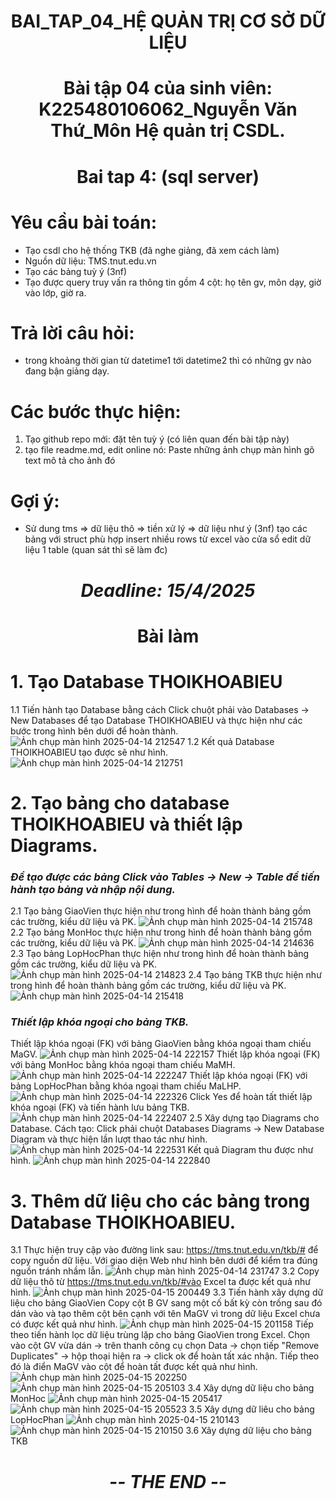# <p align="center">BAI_TAP_04_HỆ QUẢN TRỊ CƠ SỞ DỮ LIỆU</p>
# <p align="center">Bài tập 04 của sinh viên: K225480106062_Nguyễn Văn Thứ_Môn Hệ quản trị CSDL.</p>
# <p align="center">Bai tap 4: (sql server)</p>
# Yêu cầu bài toán:
 - Tạo csdl cho hệ thống TKB (đã nghe giảng, đã xem cách làm)
 - Nguồn dữ liệu: TMS.tnut.edu.vn
 - Tạo các bảng tuỳ ý (3nf)
 - Tạo được query truy vấn ra thông tin gồm 4 cột: họ tên gv, môn dạy, giờ vào lớp, giờ ra.
# Trả lời câu hỏi: 
 - trong khoảng thời gian từ datetime1 tới datetime2 thì có những gv nào đang bận giảng dạy.

# Các bước thực hiện:
1. Tạo github repo mới: đặt tên tuỳ ý (có liên quan đến bài tập này)
2. tạo file readme.md, edit online nó: Paste những ảnh chụp màn hình gõ text mô tả cho ảnh đó

# Gợi ý:
 - Sử dung tms => dữ liệu thô => tiền xử lý => dữ liệu như ý (3nf) tạo các bảng với struct phù hợp insert nhiều rows từ excel vào cửa sổ edit dữ liệu 1 table (quan sát thì sẽ làm đc)

# <p align="center">***Deadline: 15/4/2025***</p>
# <p align="center">Bài làm</p>

# 1. Tạo Database THOIKHOABIEU
1.1 Tiến hành tạo Database bằng cách Click chuột phải vào Databases -> New Databases để tạo Database THOIKHOABIEU và thực hiện như các bước trong hình bên dưới để hoàn thành.
![Ảnh chụp màn hình 2025-04-14 212547](https://github.com/user-attachments/assets/a5ee34f2-9257-46c2-8d17-8dbd052b0f6f)
1.2 Kết quả Database THOIKHOABIEU tạo được sẽ như hình.
![Ảnh chụp màn hình 2025-04-14 212751](https://github.com/user-attachments/assets/4faac348-44e4-49fb-b7cf-8f98e04e0ff5)

# 2. Tạo bảng cho database THOIKHOABIEU và thiết lập Diagrams.
### ***Để tạo được các bảng Click vào Tables -> New -> Table để tiến hành tạo bảng và nhập nội dung.***
2.1 Tạo bảng GiaoVien thực hiện như trong hình để hoàn thành bảng gồm các trường, kiểu dữ liệu và PK.
![Ảnh chụp màn hình 2025-04-14 215748](https://github.com/user-attachments/assets/d4adc30e-697a-4412-9ae1-4c44f555d401)
2.2 Tạo bảng MonHoc thực hiện như trong hình để hoàn thành bảng gồm các trường, kiểu dữ liệu và PK.
![Ảnh chụp màn hình 2025-04-14 214636](https://github.com/user-attachments/assets/9f083f9c-b136-40c8-a71f-be1e845e087f)
2.3 Tạo bảng LopHocPhan thực hiện như trong hình để hoàn thành bảng gồm các trường, kiểu dữ liệu và PK.
![Ảnh chụp màn hình 2025-04-14 214823](https://github.com/user-attachments/assets/29257fd7-1d86-4ac9-85c6-0717348e5dbc)
2.4 Tạo bảng TKB thực hiện như trong hình để hoàn thành bảng gồm các trường, kiểu dữ liệu và PK.
![Ảnh chụp màn hình 2025-04-14 215418](https://github.com/user-attachments/assets/52c0372b-4d65-43aa-8404-46f74ea0bd1d)
### ***Thiết lập khóa ngoại cho bảng TKB.***
Thiết lập khóa ngoại (FK) với bảng GiaoVien bằng khóa ngoại tham chiếu MaGV.
![Ảnh chụp màn hình 2025-04-14 222157](https://github.com/user-attachments/assets/ddcf13cb-add3-4b66-9ba9-ae5143ac01a2)
Thiết lập khóa ngoại (FK) với bảng MonHoc bằng khóa ngoại tham chiếu MaMH.
![Ảnh chụp màn hình 2025-04-14 222247](https://github.com/user-attachments/assets/b403bda0-ad51-479f-a5eb-2c63c33e0965)
Thiết lập khóa ngoại (FK) với bảng LopHocPhan bằng khóa ngoại tham chiếu MaLHP.
![Ảnh chụp màn hình 2025-04-14 222326](https://github.com/user-attachments/assets/0c62d357-7324-4978-a4c9-fd05ab37e4be)
Click Yes để hoàn tất thiết lập khóa ngoại (FK) và tiến hành lưu bảng TKB.
![Ảnh chụp màn hình 2025-04-14 222407](https://github.com/user-attachments/assets/1d77894d-d510-4606-ac84-a29d6ea3f0ed)
2.5 Xây dựng tạo Diagrams cho Database.
Cách tạo: Click phải chuột Databases Diagrams -> New Database Diagram và thực hiện lần lượt thao tác như hình.
![Ảnh chụp màn hình 2025-04-14 222531](https://github.com/user-attachments/assets/c27b16b4-ad88-40bc-bf45-4ac16c23211e)
Kết quả Diagram thu được như hình.
![Ảnh chụp màn hình 2025-04-14 222840](https://github.com/user-attachments/assets/d41b33e4-78b9-47e6-8c17-8e8b036b7bd3)
# 3. Thêm dữ liệu cho các bảng trong Database THOIKHOABIEU.
3.1 Thực hiện truy cập vào đường link sau: https://tms.tnut.edu.vn/tkb/# để copy nguồn dữ liệu. Với giao diện Web như hình bên dưới để kiểm tra đúng nguồn tránh nhầm lẫn.
![Ảnh chụp màn hình 2025-04-14 231747](https://github.com/user-attachments/assets/b0366ed2-d1ae-40c8-a6a9-915ddadb6de5)
3.2 Copy dữ liệu thô từ https://tms.tnut.edu.vn/tkb/#vào Excel ta được kết quả như hình.
![Ảnh chụp màn hình 2025-04-15 200449](https://github.com/user-attachments/assets/589af21b-04a8-4730-99e2-096351753aee)
3.3 Tiến hành xây dựng dữ liệu cho bảng GiaoVien
Copy cột B GV sang một cố bất kỳ còn trống sau đó dán vào và tạo thêm cột bên cạnh với tên MaGV vì trong dữ liệu Excel chưa có được kết quả như hình.
![Ảnh chụp màn hình 2025-04-15 201158](https://github.com/user-attachments/assets/89d946c6-7976-41bc-9076-61f744890b20)
Tiếp theo tiến hành lọc dữ liệu trùng lặp cho bảng GiaoVien trong Excel. Chọn vào cột GV vừa dán -> trên thanh công cụ chọn Data -> chọn tiếp "Remove Duplicates" -> hộp thoại hiện ra -> click ok để hoàn tất xác nhận. Tiếp theo đó là điển MaGV vào cột để hoàn tất được kết quả như hình.
![Ảnh chụp màn hình 2025-04-15 202250](https://github.com/user-attachments/assets/b1ed2f3e-1fef-40a9-9641-1ecf324594f1)
![Ảnh chụp màn hình 2025-04-15 205103](https://github.com/user-attachments/assets/51ac55c4-1784-4784-9da0-7e793a5b3271)
3.4 Xây dựng dữ liệu cho bảng MonHoc
![Ảnh chụp màn hình 2025-04-15 205417](https://github.com/user-attachments/assets/e7144205-6617-4bb4-bf92-24af6eca30c2)
![Ảnh chụp màn hình 2025-04-15 205523](https://github.com/user-attachments/assets/a97bec72-f7f2-4d98-a353-216ff5dffd1f)
3.5 Xây dựng dữ liêu cho bảng LopHocPhan
![Ảnh chụp màn hình 2025-04-15 210143](https://github.com/user-attachments/assets/2649848e-8e6b-42a7-bdb1-50807f6cb2bb)
![Ảnh chụp màn hình 2025-04-15 210150](https://github.com/user-attachments/assets/a5d8e39d-8068-44d1-93d5-2fc33ed0a48c)
3.6 Xây dựng dữ liệu cho bảng TKB


# <p align="center">***-- THE END --***</p>
